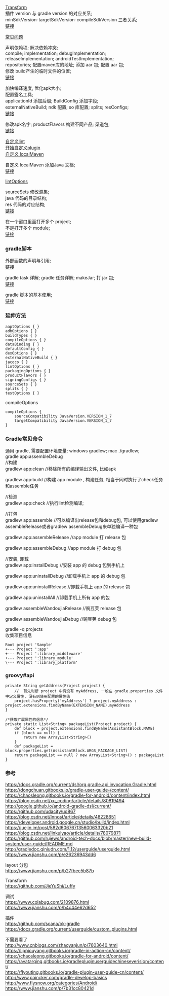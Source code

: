 [Transform](gradle/Transform.md)  
插件 version 与 gradle version 的对应关系;  
minSdkVersion-targetSdkVersion-compileSdkVersion 三者关系;  
[链接](gradle/gradle_plugin_version.md)  

[常见问题](gradle/common_bug.md)  

声明依赖项;  解决依赖冲突;  
compile;  implementation;  debugImplementation;  
releaseImplementation;  androidTestImplementation;  
repositories;  配置maven库的地址;  添加 aar 包;  配置 aar 包;  
修改 build产生的临时文件的位置;  
[链接](gradle/compile.md)  

加快编译速度, 优化apk大小;  
配置签名工具;  
applicationId 添加后缀;  BuildConfig 添加字段;  
externalNativeBuild; ndk 配置;  so 库配置;  splits;  resConfigs;  
[链接](gradle/android_buildTypes.md)  

修改apk名字;  productFlavors 构建不同产品;  渠道包;  
[链接](gradle/productFlavors.md)  

[自定义lint](lint/lint.md)  
[开始自定义plugin](gradle/start_001.md)  
[自定义 localMaven](gradle/localMaven.md)   

自定义 localMaven 添加Java 文档;  
[链接](gradle/localMavenJavaDoc.md)   

[lintOptions](gradle/lintOptions.md)  

sourceSets 修改源集;  
java 代码的目录结构;  
res 代码的对应结构;    
[链接](gradle/sourceSets.md)  

在一个窗口里面打开多个 project;  
不是打开多个 module;  
[链接](gradle/one_window_more_project.md)  

### gradle脚本
外部函数的声明与引用;  
[链接](gradle/def_fun_outter.md)  

gradle task 详解;  gradle 任务详解;  makeJar;  打 jar 包;  
[链接](gradle/task_sample_01.md)  

gradle 脚本的基本使用;  
[链接](gradle/basic_method.md)  
### 延伸方法  
```
aaptOptions { }  
adbOptions { }  
buildTypes { }  
compileOptions { }  
dataBinding { }  
defaultConfig { }  
dexOptions { }   
externalNativeBuild { }  
jacoco { }  
lintOptions { }  
packagingOptions { }  
productFlavors { }  
signingConfigs { }  
sourceSets { }  
splits { }  
testOptions { }  
```
compileOptions     
```
compileOptions {  
    sourceCompatibility JavaVersion.VERSION_1_7  
    targetCompatibility JavaVersion.VERSION_1_7  
}
```

  
### Gradle常见命令  
通用 gradle, 需要配置环境变量;  windows  gradlew;  mac  ./gradlew;  
gradle app:assembleDebug  
//构建  
gradlew app:clean    //移除所有的编译输出文件, 比如apk    

gradlew app:build   //构建 app module , 构建任务, 相当于同时执行了check任务和assemble任务  

//检测  
gradlew app:check   //执行lint检测编译;  

//打包  
gradlew app:assemble //可以编译出release包和debug包, 可以使用gradlew assembleRelease或者gradlew assembleDebug来单独编译一种包   

gradlew app:assembleRelease  //app module 打 release 包   

gradlew app:assembleDebug  //app module 打 debug 包  

//安装, 卸载  
gradlew app:installDebug  //安装 app 的 debug 包到手机上  

gradlew app:uninstallDebug  //卸载手机上 app 的 debug 包   

gradlew app:uninstallRelease  //卸载手机上 app 的 release 包   

gradlew app:uninstallAll  //卸载手机上所有 app 的包   

gradlew assembleWandoujiaRelease  //豌豆荚 release 包  

gradlew assembleWandoujiaDebug //豌豆荚 debug 包  

gradle -q projects  
收集项目信息  
```
Root project 'Sample'
+--- Project ':app'
+--- Project ':library_middleware'
+--- Project ':library_module'
\--- Project ':library_platform'
```

### groovy#api  
```
private String getAddress(Project project) {
    //  首先判断 project 中有没有 myAddress, 一般在 gradle.properties 文件中定义属性, 没有则使用配置的属性值  
    project.hasProperty('myAddress') ? project.myAddress : project.extensions.findByName(EXTENSION_NAME).myAddress
}

/*获取扩展属性的信息*/
private static List<String> packageList(Project project) {
    def block = project.extensions.findByName(AssistantBlock.NAME)
    if (block == null) {
        return new ArrayList<String>()
    }
    def packageList = block.properties.get(AssistantBlock.ARGS_PACKAGE_LIST)
    return packageList == null ? new ArrayList<String>() : packageList
}
```


### 参考  
https://docs.gradle.org/current/dsl/org.gradle.api.invocation.Gradle.html  
https://dongchuan.gitbooks.io/gradle-user-guide-/content/  
https://chaosleong.gitbooks.io/gradle-for-android/content/index.html  
https://blog.csdn.net/xu_coding/article/details/80819494  
http://google.github.io/android-gradle-dsl/current/  
https://github.com/udacity/ud867  
https://blog.csdn.net/Innost/article/details/48228651  
https://developer.android.google.cn/studio/build/index.html  
https://juejin.im/post/582d606767f3560063320b21  
https://blog.csdn.net/linkuiyao/article/details/78079871
https://github.com/rujews/android-tech-docs/blob/master/new-build-system/user-guide/README.md  
http://gradledoc.qiniudn.com/1.12/userguide/userguide.html  
https://www.jianshu.com/p/e26236943dd6  

layout 分包  
https://www.jianshu.com/p/b27fbec5b87b  

Transform  
https://github.com/JieYuShi/Luffy  

调试  
https://www.colabug.com/2109876.html  
https://www.jianshu.com/p/b4c44e62d652  

插件  
https://github.com/scana/ok-gradle  
https://docs.gradle.org/current/userguide/custom_plugins.html    

不需要看了  
http://www.cnblogs.com/zhaoyanjun/p/7603640.html  
https://lippiouyang.gitbooks.io/gradle-in-action-cn/content/    
https://chaosleong.gitbooks.io/gradle-for-android/content/  
https://avatarqing.gitbooks.io/gradlepluginuserguidechineseverision/content/  
https://flyouting.gitbooks.io/gradle-plugin-user-guide-cn/content/  
http://www.paincker.com/gradle-develop-basics  
http://www.flysnow.org/categories/Android/  
https://www.jianshu.com/p/7b31cc80421d  


